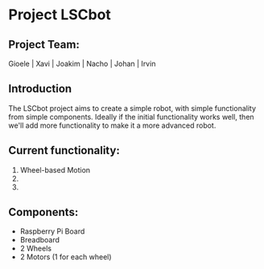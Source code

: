 Project LSCbot
======
Project Team:
-------------
Gioele | Xavi | Joakim | Nacho | Johan | Irvin

Introduction
-------------
The LSCbot project aims to create a simple robot, with simple functionality from simple components. Ideally if the initial functionality works well, then we'll add more functionality to make it a more advanced robot.

Current functionality:
----------------------
1. Wheel-based Motion
2. 
3. 


Components:
-----------
- Raspberry Pi Board
- Breadboard
- 2 Wheels
- 2 Motors (1 for each wheel)
